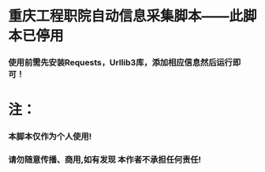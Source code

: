 # 重庆工程职院自动信息采集脚本——此脚本已停用
### 使用前需先安装Requests，Urllib3库，添加相应信息然后运行即可！
# 注：
### 本脚本仅作为个人使用!
### 请勿随意传播、商用,如有发现 本作者不承担任何责任!
